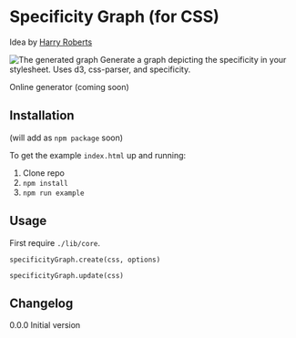 # Specificity Graph (for CSS)
Idea by [Harry Roberts](http://csswizardry.com/2014/10/the-specificity-graph/)

![The generated graph](https://raw.githubusercontent.com/pocketjoso/specificity-graph/master/img/example-graph.png)
Generate a graph depicting the specificity in your stylesheet. Uses d3, css-parser, and specificity.

Online generator (coming soon)

## Installation
(will add as `npm package` soon)

To get the example `index.html` up and running:  
1. Clone repo  
2. `npm install`  
3. `npm run example`

## Usage
First require `./lib/core`.

`specificityGraph.create(css, options)`

`specificityGraph.update(css)`


## Changelog
0.0.0 Initial version  
